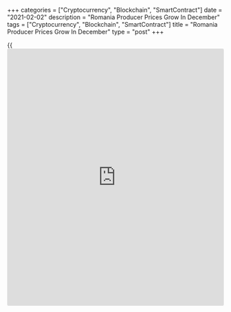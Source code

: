 +++
categories = ["Cryptocurrency", "Blockchain", "SmartContract"]
date = "2021-02-02"
description = "Romania Producer Prices Grow In December"
tags = ["Cryptocurrency", "Blockchain", "SmartContract"]
title = "Romania Producer Prices Grow In December"
type = "post"
+++

{{<iframe id="large-banner" src="https://www.bounty.group/#slide=4.0" width="100%" height="600" scrolling="no" style="border: 0px solid rgb(216, 221, 230); border-radius: 3px;">}}

Romania's producer prices rose for the first time in nine months in
December, data from the National Institute of Statistics showed on
Tuesday.

The producer price index grew 0.27 percent year-on-year in December,
after a 0.67 percent fall in November.

Prices in the domestic market increased 0.69 percent yearly in December
and non-domestic market decreased 0.47 percent.

Among the main industrial groups, prices for consumer goods gained 3.04
percent annually in December and those for capital goods grew 2.78
percent.

Prices for durable goods and intermediate goods increased by 1.87
percent and 0.86 percent, respectively.

Meanwhile, prices for energy declined by 5.47 percent.

On a month-on-month basis, producer prices rose 1.25 percent in
December.

For comments and feedback [contact](https://www.playgroundfx.com/contact/): editorial@rtt[news](https://www.letsplayfx.com/blog/forex-news-website/).com

[Economic News][1]

 **What parts of the world are seeing the best (and worst) economic
performances lately? Click[here][2] to check out our [Econ Scorecard][2]
and find out! See up-to-the-moment [ranking](https://www.playgroundfx.com/blog/crypto-exchange-ranking/)s for the best and worst
performers in [GDP][3], [unemployment rate][4], [inflation][2] and much
more.**

   1. www.rtt[news](https://www.letsplayfx.com/blog/forex-news-website/).com/Content/EconomicNews.aspx
   2. www.rtt[news](https://www.letsplayfx.com/blog/forex-news-website/).com/economic-scorecard/world-rank/CPI/highest-performance.aspx
   3. www.rtt[news](https://www.letsplayfx.com/blog/forex-news-website/).com/economic-scorecard/world-rank/GDP/highest-performance.aspx
   4. www.rtt[news](https://www.letsplayfx.com/blog/forex-news-website/).com/economic-scorecard/world-rank/unemployment-rate/lowest-performance.aspx